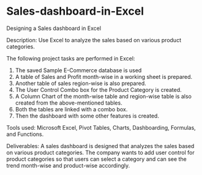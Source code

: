 # Sales-dashboard-in-Excel
Designing a Sales dashboard in Excel

Description:
Use Excel to analyze the sales based on various product categories.

The following project tasks are performed in Excel:
1. The saved Sample E-Commerce database is used
2. A table of Sales and Profit month-wise in a working sheet is prepared.
3. Another table of sales region-wise is also prepared.
4. The User Control Combo box for the Product Category is created.
5. A Column Chart of the month-wise table and region-wise table is also created from the above-mentioned tables.
6. Both the tables are linked with a combo box.
7. Then the dashboard with some other features is created.

Tools used: Microsoft Excel, Pivot Tables, Charts, Dashboarding, Formulas, and Functions.

Deliverables:  A sales dashboard is designed that analyzes the sales based on various product categories. The company wants to add user control for product categories so that users can select a category and can see the trend month-wise and product-wise accordingly.
